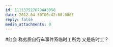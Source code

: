 ```yaml
---
id: 111137527879443058
date: 2012-04-30T00:42:00.000Z
reply: false
media_attachments: 0
---
```


#红会 称劣质自行车事件系临时工所为 又是临时工？ ​​​​

